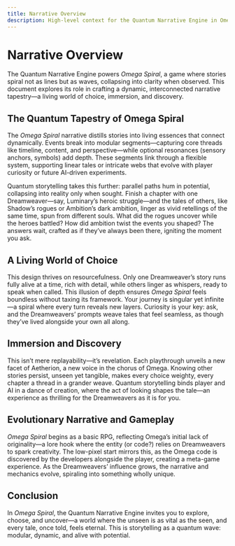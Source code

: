```yaml
---
title: Narrative Overview
description: High-level context for the Quantum Narrative Engine in Omega Spiral
---
```


# Narrative Overview

The Quantum Narrative Engine powers *Omega Spiral*, a game where stories spiral not as lines but as waves, collapsing into clarity when observed. This document explores its role in crafting a dynamic, interconnected narrative tapestry—a living world of choice, immersion, and discovery.

## The Quantum Tapestry of Omega Spiral

The *Omega Spiral* narrative distills stories into living essences that connect dynamically. Events break into modular segments—capturing core threads like timeline, content, and perspective—while optional resonances (sensory anchors, symbols) add depth. These segments link through a flexible system, supporting linear tales or intricate webs that evolve with player curiosity or future AI-driven experiments.

Quantum storytelling takes this further: parallel paths hum in potential, collapsing into reality only when sought. Finish a chapter with one Dreamweaver—say, Luminary’s heroic struggle—and the tales of others, like Shadow’s rogues or Ambition’s dark ambition, linger as vivid retellings of the same time, spun from different souls. What did the rogues uncover while the heroes battled? How did ambition twist the events you shaped? The answers wait, crafted as if they’ve always been there, igniting the moment you ask.

## A Living World of Choice

This design thrives on resourcefulness. Only one Dreamweaver’s story runs fully alive at a time, rich with detail, while others linger as whispers, ready to speak when called. This illusion of depth ensures *Omega Spiral* feels boundless without taxing its framework. Your journey is singular yet infinite—a spiral where every turn reveals new layers. Curiosity is your key: ask, and the Dreamweavers’ prompts weave tales that feel seamless, as though they’ve lived alongside your own all along.

## Immersion and Discovery

This isn’t mere replayability—it’s revelation. Each playthrough unveils a new facet of Aetherion, a new voice in the chorus of Ωmega. Knowing other stories persist, unseen yet tangible, makes every choice weighty, every chapter a thread in a grander weave. Quantum storytelling binds player and AI in a dance of creation, where the act of looking shapes the tale—an experience as thrilling for the Dreamweavers as it is for you.

## Evolutionary Narrative and Gameplay

*Omega Spiral* begins as a basic RPG, reflecting Omega’s initial lack of originality—a lore hook where the entity (or code?) relies on Dreamweavers to spark creativity. The low-pixel start mirrors this, as the Omega code is discovered by the developers alongside the player, creating a meta-game experience. As the Dreamweavers’ influence grows, the narrative and mechanics evolve, spiraling into something wholly unique.

## Conclusion

In *Omega Spiral*, the Quantum Narrative Engine invites you to explore, choose, and uncover—a world where the unseen is as vital as the seen, and every tale, once told, feels eternal. This is storytelling as a quantum wave: modular, dynamic, and alive with potential.